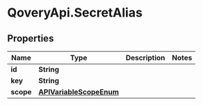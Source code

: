 # QoveryApi.SecretAlias

## Properties

Name | Type | Description | Notes
------------ | ------------- | ------------- | -------------
**id** | **String** |  | 
**key** | **String** |  | 
**scope** | [**APIVariableScopeEnum**](APIVariableScopeEnum.md) |  | 


